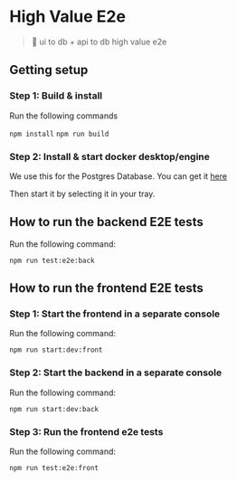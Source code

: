 # High Value E2e

> 🧱 ui to db + api to db high value e2e 

## Getting setup

### Step 1: Build & install

Run the following commands

`npm install`
`npm run build`

### Step 2: Install & start docker desktop/engine

We use this for the Postgres Database. You can get it [here](https://www.docker.com/products/docker-desktop/)

Then start it by selecting it in your tray.

## How to run the backend E2E tests

Run the following command:

`npm run test:e2e:back`

## How to run the frontend E2E tests

### Step 1: Start the frontend in a separate console

Run the following command:

`npm run start:dev:front`

### Step 2: Start the backend in a separate console

Run the following command:

`npm run start:dev:back`

### Step 3: Run the frontend e2e tests

Run the following command:

`npm run test:e2e:front`

